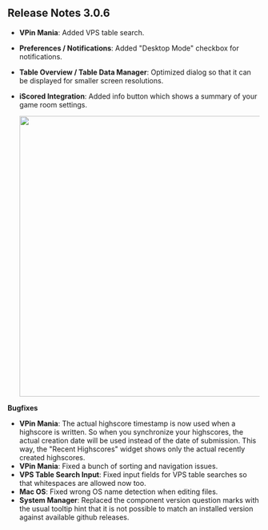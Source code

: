## Release Notes 3.0.6

- **VPin Mania**: Added VPS table search.
- **Preferences / Notifications**: Added "Desktop Mode" checkbox for notifications.
- **Table Overview / Table Data Manager**: Optimized dialog so that it can be displayed for smaller screen resolutions.
- **iScored Integration**: Added info button which shows a summary of your game room settings.

  <img src="https://raw.githubusercontent.com/syd711/vpin-studio/main/documentation/mania/gameroom-info.png" width="560" />


**Bugfixes**

- **VPin Mania**: The actual highscore timestamp is now used when a highscore is written. So when you synchronize your highscores, the actual creation date will be used instead of the date of submission. This way, the "Recent Highscores" widget shows only the actual recently created highscores.
- **VPin Mania**: Fixed a bunch of sorting and navigation issues.
- **VPS Table Search Input**: Fixed input fields for VPS table searches so that whitespaces are allowed now too.
- **Mac OS**: Fixed wrong OS name detection when editing files.
- **System Manager**: Replaced the component version question marks with the usual tooltip hint that it is not possible to match an installed version against available github releases.